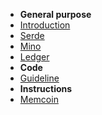 - **General purpose**
- [Introduction](introduction.md)
- [Serde](serde.md)
- [Mino](mino.md)
- [Ledger](ledger.md)
- **Code**
- [Guideline](guideline.md)
- **Instructions**
- [Memcoin](memcoin.md)